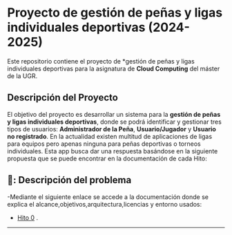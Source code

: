 # Proyecto de gestión de peñas y ligas individuales deportivas (2024-2025)

Este repositorio contiene el proyecto de *gestión de peñas y ligas individuales deportivas para la asignatura de **Cloud Computing** del máster de la UGR.

## Descripción del Proyecto

El objetivo del proyecto es desarrollar un sistema para la **gestión de peñas y ligas individuales deportivas**, donde se podrá identificar y gestionar tres tipos de usuarios: **Administrador de la Peña**, **Usuario/Jugador** y **Usuario no registrado**.
En la actualidad existen multitud de aplicaciones de ligas para equipos pero apenas ninguna para peñas deportivas o torneos individuales. Esta app busca dar una respuesta basándose en la siguiente propuesta que se puede encontrar en la documentación de cada Hito:
## 📝: Descripción del problema
-Mediante el siguiente enlace se accede a la documentación donde se explica el alcance,objetivos,arquitectura,licencias y entorno usados:

 - [Hito 0](docs/hitos/hito0.md) .

---

